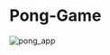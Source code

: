 # Pong-Game

![pong_app](https://github.com/fede07/Pong-Game/assets/7377692/3f0c97f3-7dc5-4802-b392-f8c3aed4e355)
